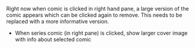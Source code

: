 Right now when comic is clicked in right hand pane, a large version of the comic appears which can be clicked
 again to remove. This needs to be replaced with a more informative version.

* When series comic (in right pane) is clicked, show larger cover image with info about selected comic